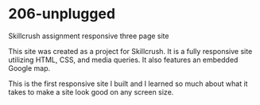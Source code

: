 # 206-unplugged
Skillcrush assignment responsive three page site

This site was created as a project for Skillcrush. It is a fully responsive site utilizing HTML, CSS, and media queries. It also features an embedded Google map.

This is the first responsive site I built and I learned so much about what it takes to make a site look good on any screen size.
